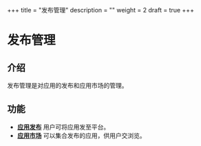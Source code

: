 ﻿+++
title = "发布管理"
description = ""
weight = 2
draft = true
+++

# 发布管理

<h2 id="1">介绍</h2>

发布管理是对应用的发布和应用市场的管理。

<h2 id="2">功能</h2>

- [**应用发布**](../../continuos-delivery/release/release) 用户可将应用发至平台。
- [**应用市场**](../../continuos-delivery/release/market) 可以集合发布的应用，供用户交浏览。